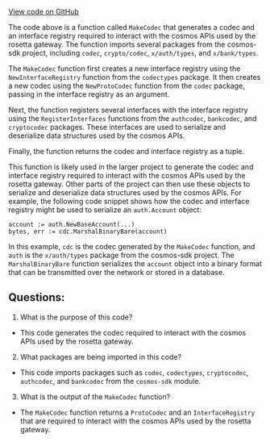 [View code on GitHub](https://github.com/cosmos/cosmos-sdk.git/tools/rosetta/codec.go)

The code above is a function called `MakeCodec` that generates a codec and an interface registry required to interact with the cosmos APIs used by the rosetta gateway. The function imports several packages from the cosmos-sdk project, including `codec`, `crypto/codec`, `x/auth/types`, and `x/bank/types`.

The `MakeCodec` function first creates a new interface registry using the `NewInterfaceRegistry` function from the `codectypes` package. It then creates a new codec using the `NewProtoCodec` function from the `codec` package, passing in the interface registry as an argument.

Next, the function registers several interfaces with the interface registry using the `RegisterInterfaces` functions from the `authcodec`, `bankcodec`, and `cryptocodec` packages. These interfaces are used to serialize and deserialize data structures used by the cosmos APIs.

Finally, the function returns the codec and interface registry as a tuple.

This function is likely used in the larger project to generate the codec and interface registry required to interact with the cosmos APIs used by the rosetta gateway. Other parts of the project can then use these objects to serialize and deserialize data structures used by the cosmos APIs. For example, the following code snippet shows how the codec and interface registry might be used to serialize an `auth.Account` object:

```
account := auth.NewBaseAccount(...)
bytes, err := cdc.MarshalBinaryBare(account)
```

In this example, `cdc` is the codec generated by the `MakeCodec` function, and `auth` is the `x/auth/types` package from the cosmos-sdk project. The `MarshalBinaryBare` function serializes the `account` object into a binary format that can be transmitted over the network or stored in a database.
## Questions: 
 1. What is the purpose of this code?
- This code generates the codec required to interact with the cosmos APIs used by the rosetta gateway.

2. What packages are being imported in this code?
- This code imports packages such as `codec`, `codectypes`, `cryptocodec`, `authcodec`, and `bankcodec` from the `cosmos-sdk` module.

3. What is the output of the `MakeCodec` function?
- The `MakeCodec` function returns a `ProtoCodec` and an `InterfaceRegistry` that are required to interact with the cosmos APIs used by the rosetta gateway.